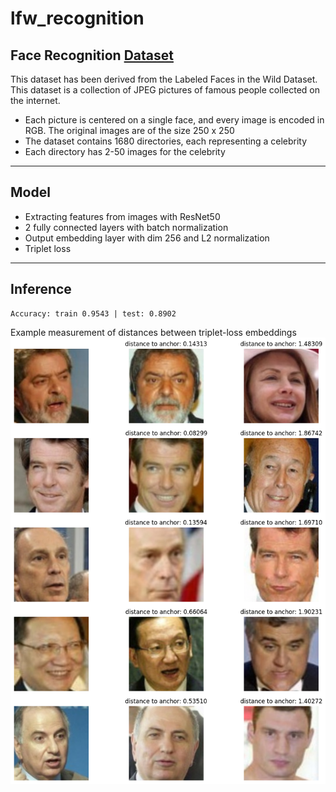 # lfw_recognition

## Face Recognition [Dataset](https://www.kaggle.com/datasets/stoicstatic/face-recognition-dataset)

This dataset has been derived from the Labeled Faces in the Wild Dataset.
This dataset is a collection of JPEG pictures of famous people collected on the internet.

* Each picture is centered on a single face, and every image is encoded in RGB. The original images are of the size 250 x 250
* The dataset contains 1680 directories, each representing a celebrity
* Each directory has 2-50 images for the celebrity

___

## Model

* Extracting features from images with ResNet50
* 2 fully connected layers with batch normalization
* Output embedding layer with dim 256 and L2 normalization
* Triplet loss

___

## Inference

```text
Accuracy: train 0.9543 | test: 0.8902
```

Example measurement of distances between triplet-loss embeddings
![alt text](distance.png)
